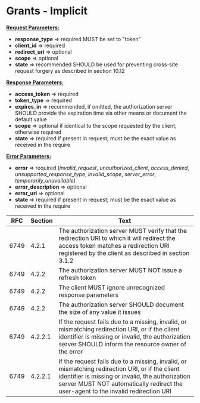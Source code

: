 # Grants - Implicit

**<u>Request Parameters:</u>**

- **response_type** => required MUST be set to "token"
- **client_id** => required
- **redirect_uri** => optional
- **scope** => optional
- **state** => recommended SHOULD be used for preventing cross-site request forgery as described in section 10.12

**<u>Response Parameters:</u>**

- **access_token** => required
- **token_type** => required
- **expires_in** => recommended, if omitted, the authorization server SHOULD provide the expiration time via other means or document the default value
- **scope** => optional if identical to the scope requested by the client; otherwise required
- **state** => required if present in request; must be the exact value as received in the require

**<u>Error Parameters:</u>**

- **error** => required (*invalid_request*, *unauthorized_client*, *access_denied*, *unsupported_response_type*, *invalid_scope*, *server_error*, *temporarily_unavailable*)
- **error_description** => optional
- **error_uri** => optional
- **state** => required if present in request; must be the exact value as received in the require

| RFC  | Section | Text                                                         |
| ---- | ------- | ------------------------------------------------------------ |
| 6749 | 4.2.1   | The authorization server MUST verify that the redirection URI to which it will redirect the access token matches a redirection URI registered by the client as described in section 3.1.2 |
| 6749 | 4.2.2   | The authorization server MUST NOT issue a refresh token      |
| 6749 | 4.2.2   | The client MUST ignore unrecognized response parameters      |
| 6749 | 4.2.2   | The authorization server SHOULD document the size of any value it issues |
| 6749 | 4.2.2.1 | If the request fails due to a missing, invalid, or mismatching redirection URI, or if the client identifier is missing or invalid, the authorization server SHOULD inform the resource owner of the error |
| 6749 | 4.2.2.1 | If the request fails due to a missing, invalid, or mismatching redirection URI, or if the client identifier is missing or invalid, the authorization server MUST NOT automatically redirect the user-agent to the invalid redirection URI |

